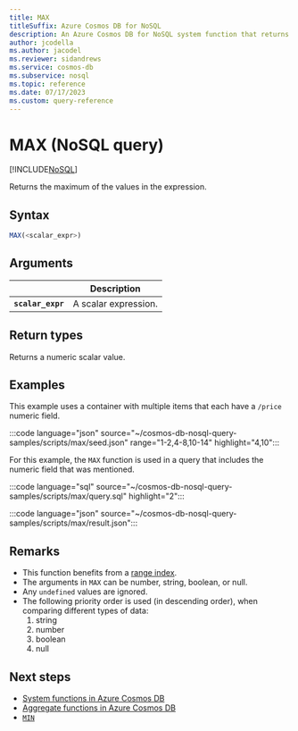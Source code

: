 ```yaml
---
title: MAX 
titleSuffix: Azure Cosmos DB for NoSQL
description: An Azure Cosmos DB for NoSQL system function that returns the maximum value.
author: jcodella
ms.author: jacodel
ms.reviewer: sidandrews
ms.service: cosmos-db
ms.subservice: nosql
ms.topic: reference
ms.date: 07/17/2023
ms.custom: query-reference
---
```


# MAX (NoSQL query)

[!INCLUDE[NoSQL](../../includes/appliesto-nosql.md)]

Returns the maximum of the values in the expression.
  
## Syntax
  
```sql
MAX(<scalar_expr>)  
```  
  
## Arguments

| | Description |
| --- | --- |
| **`scalar_expr`** | A scalar expression. |
  
## Return types
  
Returns a numeric scalar value.
  
## Examples

This example uses a container with multiple items that each have a `/price` numeric field.
  
:::code language="json" source="~/cosmos-db-nosql-query-samples/scripts/max/seed.json" range="1-2,4-8,10-14" highlight="4,10":::

For this example, the `MAX` function is used in a query that includes the numeric field that was mentioned.

:::code language="sql" source="~/cosmos-db-nosql-query-samples/scripts/max/query.sql" highlight="2":::

:::code language="json" source="~/cosmos-db-nosql-query-samples/scripts/max/result.json":::

## Remarks

- This function benefits from a [range index](../../index-policy.md#includeexclude-strategy).
- The arguments in `MAX` can be number, string, boolean, or null.
- Any `undefined` values are ignored.
- The following priority order is used (in descending order), when comparing different types of data:
   1. string
   1. number
   1. boolean
   1. null

## Next steps

- [System functions in Azure Cosmos DB](system-functions.yml)
- [Aggregate functions in Azure Cosmos DB](aggregate-functions.md)
- [`MIN`](min.md)

